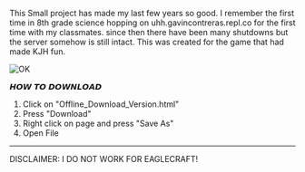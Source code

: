 This Small project has made my last few years so good. I remember the first time in 8th grade science hopping on uhh.gavincontreras.repl.co for the first time with my classmates. since then there have been many shutdowns but the server somehow is still intact. This was created for the game that had made KJH fun.

![OK](https://user-images.githubusercontent.com/119814547/205516681-f8a1329f-78a7-4370-a6db-d98a959a8f34.png)


𝙃𝙊𝙒 𝙏𝙊 𝘿𝙊𝙒𝙉𝙇𝙊𝘼𝘿

1. Click on "Offline_Download_Version.html"
2. Press "Download"
3. Right click on page and press "Save As"
4. Open File


___________________________________________
      


       




      

        


DISCLAIMER: I DO NOT WORK FOR EAGLECRAFT!
